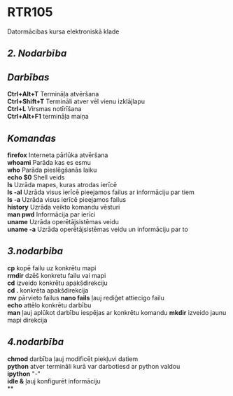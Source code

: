 # RTR105
Datormācibas kursa elektroniskā klade  
##             ***2. Nodarbība***   
##             ***Darbības***    
**Ctrl+Alt+T** Termināļa atvēršana  
**Ctrl+Shift+T** Termināli atver vēl vienu izklājlapu    
**Ctrl+L** Virsmas notīrīšana  
**Ctrl+Alt+F1** termināļa maiņa        
##      ***Komandas***   
**firefox** Interneta pārlūka atvēršana   
**whoami**  Parāda kas es esmu   
**who** Parāda pieslēgšanās laiku    
**echo $0** Shell veids  
**ls** Uzrāda mapes, kuras atrodas ierīcē  
**ls -al**  Uzrāda visus ierīcē pieejamos failus ar informāciju par tiem  
**ls -a** Uzrāda visus ierīcē pieejamos failus  
**history** Uzrāda veikto komandu vēsturi  
**man pwd** Informācija par ierīci    
**uname** Uzrāda operētājsistēmas veidu  
**uname -a** Uzrāda operētājsistēmas veidu un informāciju par to  
##                 ***3.nodarbiba***
**cp** kopē failu uz konkrētu mapi  
**rmdir** dzēš konkretu failu vai mapi   
**cd** izveido konkrētu apakšdirekciju  
**cd .** konkrēta apakšdirekcija  
**mv** pārvieto failus
**nano fails** ļauj rediģet attiecigo failu  
**echo** attēlo konkrētu darbību  
**man** ļauj aplūkot darbību iespējas ar konkrētu komandu 
**mkdir** izveido jaunu mapi direkcija  
##                ***4.nodarbība***
**chmod** darbība ļauj modificēt piekļuvi datiem  
**python** atver termināli kurā var darbotiesd ar python valdou  
**ipython** "-"   
**idle &** ļauj konfigurēt informāciju  
** 

